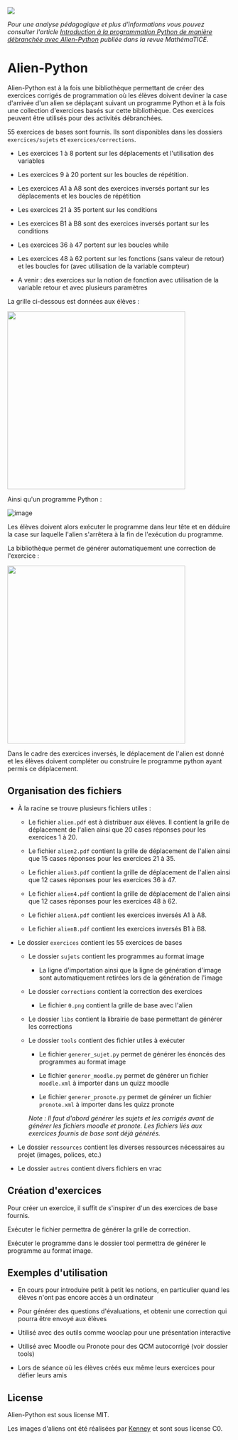 <a href="https://github.com/DegrangeM/alien-python/archive/refs/heads/master.zip"><img src="https://shields.io/badge/%20%20T%C3%A9l%C3%A9charger-.zip-green?logo=gitlfs&&logoColor=white&style=flat"></a>

*Pour une analyse pédagogique et plus d'informations vous pouvez consulter l'article [Introduction à la programmation Python de manière débranchée avec Alien-Python](http://revue.sesamath.net/spip.php?article1510) publiée dans la revue MathémaTICE.*

# Alien-Python

Alien-Python est à la fois une bibliothèque permettant de créer des exercices corrigés de programmation où les élèves doivent deviner la case d'arrivée d'un alien se déplaçant suivant un programme Python et à la fois une collection d'exercices basés sur cette bibliothèque. Ces exercices peuvent être utilisés pour des activités débranchées.

55 exercices de bases sont fournis. Ils sont disponibles dans les dossiers `exercices/sujets` et `exercices/corrections`.

- Les exercices 1 à 8 portent sur les déplacements et l'utilisation des variables

- Les exercices 9 à 20 portent sur les boucles de répétition.

- Les exercices A1 à A8 sont des exercices inversés portant sur les déplacements et les boucles de répétition

- Les exercices 21 à 35 portent sur les conditions

- Les exercices B1 à B8 sont des exercices inversés portant sur les conditions

- Les exercices 36 à 47 portent sur les boucles while

- Les exercices 48 à 62 portent sur les fonctions (sans valeur de retour) et les boucles for (avec utilisation de la variable compteur)

- A venir : des exercices sur la notion de fonction avec utilisation de la variable retour et avec plusieurs paramètres

La grille ci-dessous est données aux élèves :

<img src="https://user-images.githubusercontent.com/53106394/132256944-e0aa843a-f729-4e3f-8522-48c9dc8735f2.png" width="400" />

Ainsi qu'un programme Python :

![image](https://user-images.githubusercontent.com/53106394/132256741-9cd2c81c-0af4-421b-99ef-b27e183e0fd1.png)

Les élèves doivent alors exécuter le programme dans leur tête et en déduire la case sur laquelle l'alien s'arrêtera à la fin de l'exécution du programme.

La bibliothèque permet de générer automatiquement une correction de l'exercice :

<img src="https://user-images.githubusercontent.com/53106394/132256753-5725039b-a575-4d73-939d-996f8784726f.png" width="400" />

Dans le cadre des exercices inversés, le déplacement de l'alien est donné et les élèves doivent compléter ou construire le programme python ayant permis ce déplacement.

## Organisation des fichiers

- À la racine se trouve plusieurs fichiers utiles :
 
  - Le fichier `alien.pdf` est à distribuer aux élèves. Il contient la grille de déplacement de l'alien ainsi que 20 cases réponses pour les exercices 1 à 20.
  
  - Le fichier `alien2.pdf` contient la grille de déplacement de l'alien ainsi que 15 cases réponses pour les exercices 21 à 35.

  - Le fichier `alien3.pdf` contient la grille de déplacement de l'alien ainsi que 12 cases réponses pour les exercices 36 à 47.
  
  - Le fichier `alien4.pdf` contient la grille de déplacement de l'alien ainsi que 12 cases réponses pour les exercices 48  à 62.

  - Le fichier `alienA.pdf` contient les exercices inversés A1 à A8.
  
  - Le fichier `alienB.pdf` contient les exercices inversés B1 à B8.

- Le dossier `exercices` contient les 55 exercices de bases

  - Le dossier `sujets` contient les programmes au format image

    - La ligne d'importation ainsi que la ligne de génération d'image sont automatiquement retirées lors de la génération de l'image

  - Le dossier `corrections` contient la correction des exercices
    
    - Le fichier `0.png` contient la grille de base avec l'alien 

  - Le dossier `libs` contient la librairie de base permettant de générer les corrections

  - Le dossier `tools` contient des fichier utiles à exécuter
     
    - Le fichier `generer_sujet.py` permet de générer les énoncés des programmes au format image

    - Le fichier `generer_moodle.py` permet de générer un fichier `moodle.xml` à importer dans un quizz moodle
    
    - Le fichier `generer_pronote.py` permet de générer un fichier `pronote.xml` à importer dans les quizz pronote

    *Note : Il faut d'abord générer les sujets et les corrigés avant de générer les fichiers moodle et pronote. Les fichiers liés aux exercices fournis de base sont déjà générés.*

- Le dossier `ressources` contient les diverses ressources nécessaires au projet (images, polices, etc.)

- Le dossier `autres` contient divers fichiers en vrac

## Création d'exercices

Pour créer un exercice, il suffit de s'inspirer d'un des exercices de base fournis.

Exécuter le fichier permettra de générer la grille de correction.

Exécuter le programme dans le dossier tool permettra de générer le programme au format image.

## Exemples d'utilisation

- En cours pour introduire petit à petit les notions, en particulier quand les élèves n'ont pas encore accès à un ordinateur

- Pour générer des questions d'évaluations, et obtenir une correction qui pourra être envoyé aux élèves

- Utilisé avec des outils comme wooclap pour une présentation interactive

- Utilisé avec Moodle ou Pronote pour des QCM autocorrigé (voir dossier tools)

- Lors de séance où les élèves créés eux même leurs exercices pour défier leurs amis

## License

Alien-Python est sous license MIT.

Les images d'aliens ont été réalisées par [Kenney](https://www.kenney.nl/assets/platformer-pack-redux) et sont sous license C0.
